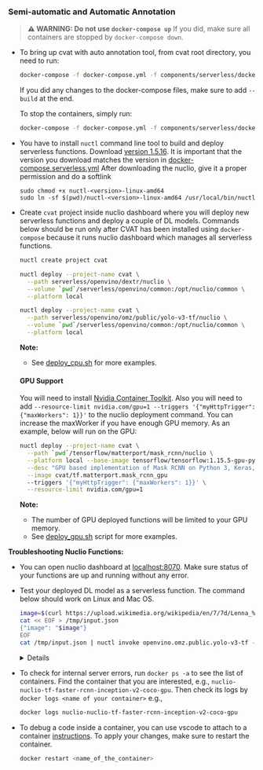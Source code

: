 ### Semi-automatic and Automatic Annotation

> **⚠ WARNING: Do not use `docker-compose up`**
> If you did, make sure all containers are stopped by `docker-compose down`.

- To bring up cvat with auto annotation tool, from cvat root directory, you need to run:

  ```bash
  docker-compose -f docker-compose.yml -f components/serverless/docker-compose.serverless.yml up -d
  ```

  If you did any changes to the docker-compose files, make sure to add `--build` at the end.

  To stop the containers, simply run:

  ```bash
  docker-compose -f docker-compose.yml -f components/serverless/docker-compose.serverless.yml down
  ```

- You have to install `nuctl` command line tool to build and deploy serverless
  functions. Download [version 1.5.16](https://github.com/nuclio/nuclio/releases/tag/1.5.16).
  It is important that the version you download matches the version in
  [docker-compose.serverless.yml](/components/serverless/docker-compose.serverless.yml)
  After downloading the nuclio, give it a proper permission and do a softlink

  ```
  sudo chmod +x nuctl-<version>-linux-amd64
  sudo ln -sf $(pwd)/nuctl-<version>-linux-amd64 /usr/local/bin/nuctl
  ```

- Create `cvat` project inside nuclio dashboard where you will deploy new serverless functions and deploy a couple of DL models. Commands below should be run only after CVAT has been installed using `docker-compose` because it runs nuclio dashboard which manages all serverless functions.

  ```bash
  nuctl create project cvat
  ```

  ```bash
  nuctl deploy --project-name cvat \
    --path serverless/openvino/dextr/nuclio \
    --volume `pwd`/serverless/openvino/common:/opt/nuclio/common \
    --platform local
  ```

  ```bash
  nuctl deploy --project-name cvat \
    --path serverless/openvino/omz/public/yolo-v3-tf/nuclio \
    --volume `pwd`/serverless/openvino/common:/opt/nuclio/common \
    --platform local
  ```

  **Note:**

  - See [deploy_cpu.sh](/serverless/deploy_cpu.sh) for more examples.

  #### GPU Support

  You will need to install [Nvidia Container Toolkit](https://www.tensorflow.org/install/docker#gpu_support).
  Also you will need to add `--resource-limit nvidia.com/gpu=1 --triggers '{"myHttpTrigger": {"maxWorkers": 1}}'` to
  the nuclio deployment command. You can increase the maxWorker if you have enough GPU memory.
  As an example, below will run on the GPU:

  ```bash
  nuctl deploy --project-name cvat \
    --path `pwd`/tensorflow/matterport/mask_rcnn/nuclio \
    --platform local --base-image tensorflow/tensorflow:1.15.5-gpu-py3 \
    --desc "GPU based implementation of Mask RCNN on Python 3, Keras, and TensorFlow." \
    --image cvat/tf.matterport.mask_rcnn_gpu
    --triggers '{"myHttpTrigger": {"maxWorkers": 1}}' \
    --resource-limit nvidia.com/gpu=1
  ```

  **Note:**

  - The number of GPU deployed functions will be limited to your GPU memory.
  - See [deploy_gpu.sh](/serverless/deploy_gpu.sh) script for more examples.

**Troubleshooting Nuclio Functions:**

- You can open nuclio dashboard at [localhost:8070](http://localhost:8070). Make sure status of your functions are up and running without any error.
- Test your deployed DL model as a serverless function. The command below should work on Linux and Mac OS.

  ```bash
  image=$(curl https://upload.wikimedia.org/wikipedia/en/7/7d/Lenna_%28test_image%29.png --output - | base64 | tr -d '\n')
  cat << EOF > /tmp/input.json
  {"image": "$image"}
  EOF
  cat /tmp/input.json | nuctl invoke openvino.omz.public.yolo-v3-tf -c 'application/json'
  ```

  <details>

  ```bash
  20.07.17 12:07:44.519    nuctl.platform.invoker (I) Executing function {"method": "POST", "url": "http://:57308", "headers": {"Content-Type":["application/json"],"X-Nuclio-Log-Level":["info"],"X-Nuclio-Target":["openvino.omz.public.yolo-v3-tf"]}}
  20.07.17 12:07:45.275    nuctl.platform.invoker (I) Got response {"status": "200 OK"}
  20.07.17 12:07:45.275                     nuctl (I) >>> Start of function logs
  20.07.17 12:07:45.275 ino.omz.public.yolo-v3-tf (I) Run yolo-v3-tf model {"worker_id": "0", "time": 1594976864570.9353}
  20.07.17 12:07:45.275                     nuctl (I) <<< End of function logs

  > Response headers:
  Date = Fri, 17 Jul 2020 09:07:45 GMT
  Content-Type = application/json
  Content-Length = 100
  Server = nuclio

  > Response body:
  [
      {
          "confidence": "0.9992254",
          "label": "person",
          "points": [
              39,
              124,
              408,
              512
          ],
          "type": "rectangle"
      }
  ]
  ```

  </details>

- To check for internal server errors, run `docker ps -a` to see the list of containers.
  Find the container that you are interested, e.g., `nuclio-nuclio-tf-faster-rcnn-inception-v2-coco-gpu`.
  Then check its logs by `docker logs <name of your container>`
  e.g.,

  ```bash
  docker logs nuclio-nuclio-tf-faster-rcnn-inception-v2-coco-gpu
  ```

- To debug a code inside a container, you can use vscode to attach to a container [instructions](https://code.visualstudio.com/docs/remote/attach-container).
  To apply your changes, make sure to restart the container.
  ```bash
  docker restart <name_of_the_container>
  ```
